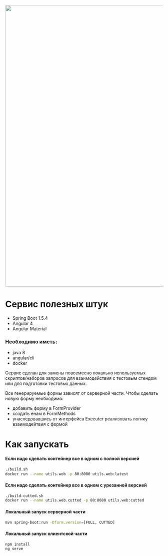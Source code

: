 <div align="center">
  <img width="900" heigth="600" src="https://i.imgur.com/pfwE7hZ.png">
</div>

# Сервис полезных штук

- Spring Boot 1.5.4
- Angular 4
- Angular Material

### Необходимо иметь:
 - java 8
 - angular/cli
 - docker

Сервис сделан для замены повсемесно локально используемых скриптов/наборов запросов для взаимодействия с тестовым стендом или для подготовки тестовых данных.

Все генерируемые формы зависят от серверной части. Чтобы сделать новую форму необходимо: 
 - добавить форму в FormProvider
 - создать енам в FormMethods
 - унаследовавшись от интерфейса Executer реализовать логику взаимодейтвия с формой

# Как запускать

#### Если надо сделать контейнер все в одном с полной версией
```bash
./build.sh
docker run --name utils.web -p 80:8080 utils.web:latest
```

#### Если надо сделать контейнер все в одном с урезанной версией
```bash
./build-cutted.sh
docker run --name utils.web.cutted -p 80:8080 utils.web:cutted
```

#### Локальный запуск серверной части
```bash
mvn spring-boot:run -Dform.version=[FULL, CUTTED]
```

#### Локальный запуск клиентской части
```bash
npm install
ng serve
```